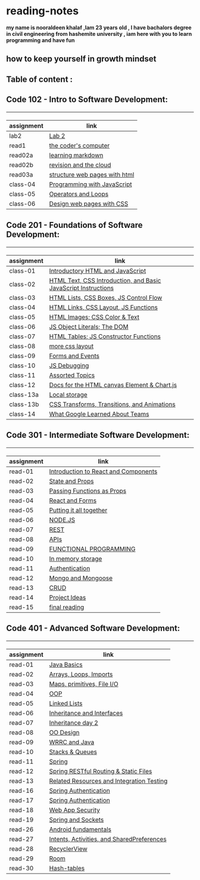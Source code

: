 # reading-notes
**my name is nooraldeen khalaf ,Iam 23 years old ,  I have bachalors degree in civil engineering from hashemite university , iam here with you to learn programming and have fun**
## how to keep yourself in growth mindset 

## Table of content :
## Code 102 - Intro to Software Development: <hr>

|  assignment          |                   link                         |
|----------------------|------------------------------------------------|
| lab2                 | [Lab 2](102/lab02.md)                          |
| read1                | [the coder's computer](102/read1.md)           |
| read02a              | [learning markdown](102/read02a.md)            |
| read02b              | [revision and the cloud](102/read02b.md)       |
| read03a              | [structure web pages with html](102/read03a.md)|
| class-04             | [Programming with JavaScript](102/class-04.md) |
| class-05             | [Operators and Loops](102/class-05.md)         |
| class-06             | [ Design web pages with CSS](102/class-06.md)  |


## Code 201 - Foundations of Software Development: <hr>


|  assignment            |                link                                                              |
|------------------------|----------------------------------------------------------------------------------|
| class-01               | [Introductory HTML and JavaScript ](201/class-01.md)                             |
| class-02               | [HTML Text, CSS Introduction, and Basic JavaScript Instructions](201/class-02.md)|
| class-03               | [HTML Lists, CSS Boxes, JS Control Flow](201/class-03.md)                        |
| class-04               | [HTML Links, CSS Layout, JS Functions](201/class-04.md)                          |
| class-05               | [HTML Images; CSS Color & Text](201/class-05.md)                                 |
| class-06               | [JS Object Literals; The DOM](201/class-06.md)                                   |
| class-07               | [HTML Tables; JS Constructor Functions](201/class-07.md)                         |
| class-08               | [ more css layout](201/class-08.md)                                              |
| class-09               | [ Forms and Events](201/class-09.md)                                             |
| class-10               | [ JS Debugging](201/class-10.md)                                                 |
| class-11               | [  Assorted Topics](201/class-11.md)                                             |
| class-12               | [ Docs for the HTML canvas Element & Chart.js](201/class-12.md)                  |
| class-13a              | [ Local storage](201/class-13a.md)                                               |
| class-13b              | [ CSS Transforms, Transitions, and Animations](201/class-13b.md)                 |
| class-14               | [ What Google Learned About Teams](201/class-14.md)                              |




## Code 301 - Intermediate Software Development: <hr>

|  assignment            |                link                                                              |
|------------------------|----------------------------------------------------------------------------------|
| read-01                | [Introduction to React and Components ](301/read-01.md)                          |
| read-02                | [State and Props ](301/read-02.md)                                               |
| read-03                | [ Passing Functions as Props ](301/read-03.md)                                   |
| read-04                | [ React and Forms  ](301/read-04.md)                                             |
| read-05                | [ Putting it all together  ](301/read-05.md)                                     |
| read-06                | [ NODE.JS  ](301/read-06.md)                                                     |
| read-07                | [ REST  ](301/read-07.md)                                                        |
| read-08                | [ APIs  ](301/read-08.md)                                                        |
| read-09                | [  FUNCTIONAL PROGRAMMING  ](301/read-09.md)                                     |
| read-10                | [   In memory storage ](301/read-10.md)                                          |
| read-11                | [   Authentication](301/read-11.md)                                              |
| read-12                | [ Mongo and Mongoose](301/read-12.md)                                            |
| read-13                | [ CRUD ](301/read-13.md)                                                         |
| read-14                | [ Project Ideas](301/read-14.md)                                                 |
| read-15                | [ final reading](301/read-15.md)                                                 |


## Code 401 - Advanced Software Development: <hr>


|  assignment            |                link                                                              |
|------------------------|----------------------------------------------------------------------------------|
| read-01                | [Java Basics ](401/read-01.md)                                                   |
| read-02                | [Arrays, Loops, Imports ](401/read-02.md)                                        |
| read-03                | [Maps, primitives, File I/O ](401/read-03.md)                                    |
| read-04                | [  OOP  ](401/read-04.md)                                                        |
| read-05                | [ Linked Lists ](401/read-05.md)                                                 |
| read-06                | [ Inheritance and Interfaces ](401/read-06.md)                                   |
| read-07                | [ Inheritance day 2 ](401/read-07.md)                                            |
| read-08                | [ OO Design  ](401/read-08.md)                                                   |
| read-09                | [ WRRC and Java ](401/read-09.md)                                                |
| read-10                | [ Stacks & Queues ](401/read-10.md)                                              |
| read-11                | [  Spring ](401/read-11.md)                                                      |
| read-12                | [ Spring RESTful Routing & Static Files](401/read-12.md)                         |
| read-13                | [ Related Resources and Integration Testing](401/read-13.md)                     |
| read-16                | [ Spring Authentication](401/read-16.md)                                         |
| read-17                | [ Spring Authentication](401/read-17.md)                                         |
| read-18                | [ Web App Security](401/read-18.md)                                              |
| read-19                | [ Spring and Sockets](401/read-19.md)                                            |
| read-26                | [ Android fundamentals](401/read-26.md)                                          |
| read-27                | [ Intents, Activities, and SharedPreferences](401/read-27.md)                    |
| read-28                | [ RecyclerView](401/read-28.md)                                                  |
| read-29                | [ Room](401/read-29.md)                                                          |
| read-30                | [ Hash-tables](401/read-30.md)                                                   |


